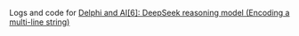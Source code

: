 Logs and code for [Delphi and AI[6]: DeepSeek reasoning model (Encoding a multi-line string)](https://www.thedelphigeek.com/2025/01/delphi-and-ai6-deepseek-reasoning-model.html)
